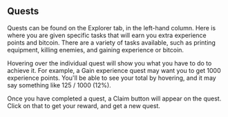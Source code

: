 ## Quests
Quests can be found on the Explorer tab, in the left-hand column. Here is where you are given specific tasks that will earn you extra experience points and bitcoin. There are a variety of tasks available, such as printing equipment, killing enemies, and gaining experience or bitcoin.

Hovering over the individual quest will show you what you have to do to achieve it. For example, a Gain experience quest may want you to get 1000 experience points. You'll be able to see your total by hovering, and it may say something like 125 / 1000 (12%).

Once you have completed a quest, a Claim button will appear on the quest. Click on that to get your reward, and get a new quest.
